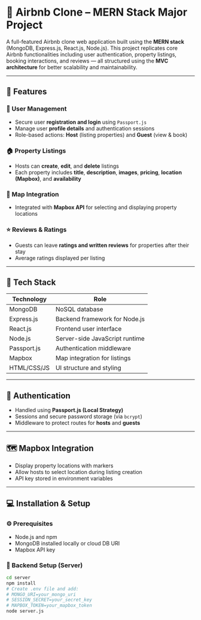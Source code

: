 # 🏡 Airbnb Clone – MERN Stack Major Project

A full-featured Airbnb clone web application built using the **MERN stack** (MongoDB, Express.js, React.js, Node.js). This project replicates core Airbnb functionalities including user authentication, property listings, booking interactions, and reviews — all structured using the **MVC architecture** for better scalability and maintainability.

---

## 🚀 Features

### 👥 User Management
- Secure user **registration and login** using `Passport.js`
- Manage user **profile details** and authentication sessions
- Role-based actions: **Host** (listing properties) and **Guest** (view & book)

### 🏠 Property Listings
- Hosts can **create**, **edit**, and **delete** listings
- Each property includes **title**, **description**, **images**, **pricing**, **location (Mapbox)**, and **availability**

### 📍 Map Integration
- Integrated with **Mapbox API** for selecting and displaying property locations

### ⭐ Reviews & Ratings
- Guests can leave **ratings and written reviews** for properties after their stay
- Average ratings displayed per listing

---

## 🧱 Tech Stack

| Technology     | Role                                |
|----------------|-------------------------------------|
| MongoDB        | NoSQL database                      |
| Express.js     | Backend framework for Node.js       |
| React.js       | Frontend user interface             |
| Node.js        | Server-side JavaScript runtime      |
| Passport.js    | Authentication middleware           |
| Mapbox         | Map integration for listings        |
| HTML/CSS/JS    | UI structure and styling            |


---

## 🔐 Authentication

- Handled using **Passport.js (Local Strategy)**
- Sessions and secure password storage (via `bcrypt`)
- Middleware to protect routes for **hosts** and **guests**

---

## 🗺️ Mapbox Integration

- Display property locations with markers
- Allow hosts to select location during listing creation
- API key stored in environment variables

---

## 💻 Installation & Setup

### ⚙️ Prerequisites

- Node.js and npm
- MongoDB installed locally or cloud DB URI
- Mapbox API key

### 🔧 Backend Setup (Server)

```bash
cd server
npm install
# Create .env file and add:
# MONGO_URI=your_mongo_uri
# SESSION_SECRET=your_secret_key
# MAPBOX_TOKEN=your_mapbox_token
node server.js


